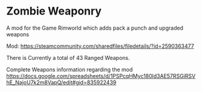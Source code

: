 # Zombie Weaponry
A mod for the Game Rimworld which adds pack a punch and upgraded weapons

Mod: https://steamcommunity.com/sharedfiles/filedetails/?id=2590363477

There is Currently a total of 43 Ranged Weapons.

Complete Weapons information regarding the mod
https://docs.google.com/spreadsheets/d/1PSPcqHMyc180ld3AE57RSGiRSVhE_NajoU7k2m8VapQ/edit#gid=835922439
